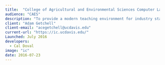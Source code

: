 ```yaml
---
title:  "College of Agricultural and Environmental Sciences Computer Labs"
audience: "CAES"
description: "To provide a modern teaching environment for industry standard software in agricultural and environmental sciences."
client: "Adam Getchell"
client-email: "acegetchell@ucdavis.edu"
current-url: "https://ic.ucdavis.edu/"
Launched: July 2016
developers:
  - Cal Doval
image: "ic"
date: 2016-07-23
---
```

